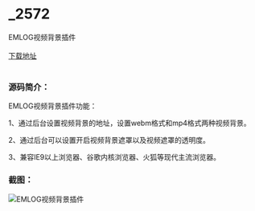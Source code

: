 # _2572
EMLOG视频背景插件
<br/></br>
[下载地址](https://www.uuid2.com/2572.html "下载地址")
<br/></br>
<h3>源码简介：</h3>
<p>EMLOG视频背景插件功能：<p>
<p>1、通过后台设置视频背景的地址，设置webm格式和mp4格式两种视频背景。 <p>
<p>2、通过后台可以设置开启视频背景遮罩以及视频遮罩的透明度。 <p>
<p>3、兼容IE9以上浏览器、谷歌内核浏览器、火狐等现代主流浏览器。<p>
<h3>截图：</h3>
<img src="https://www.uuid2.com/wp-content/uploads/img/202105/575cfd2660.png" alt="EMLOG视频背景插件">
